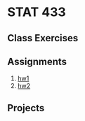 # STAT 433

## Class Exercises


## Assignments
1. [hw1](hw1/433-hw1.md)
2. [hw2](hw2/433-hw2.md)

## Projects
